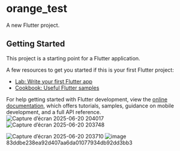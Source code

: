 # orange_test

A new Flutter project.

## Getting Started

This project is a starting point for a Flutter application.

A few resources to get you started if this is your first Flutter project:

- [Lab: Write your first Flutter app](https://docs.flutter.dev/get-started/codelab)
- [Cookbook: Useful Flutter samples](https://docs.flutter.dev/cookbook)

For help getting started with Flutter development, view the
[online documentation](https://docs.flutter.dev/), which offers tutorials,
samples, guidance on mobile development, and a full API reference.
![Capture d’écran 2025-06-20 204017](https://github.com/user-attachments/assets/9ee81f60-4f5e-4a69-8437-a0ba0f6673b5)
![Capture d’écran 2025-06-20 203748](https://github.com/user-attachments/assets/a7bbedd8-65e9-430b-b6f0-03d3351be92d)

![Capture d’écran 2025-06-20 203710](https://github.com/user-attachments/assets/5da3bda9-964a-40d2-b065-0738fe91f226)
![image](https://github.com/user-attachments/assets/5d223bb8-c318-4c15-b552-1c7c5ea93ded)
83ddbe238ea92d407aa6da01077934db92dd3bb3
